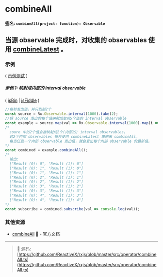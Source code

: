 # combineAll

#### 签名: `combineAll(project: function): Observable`

## 当源 observable 完成时，对收集的 observables 使用 [combineLatest](combinelatest.md) 。

### 示例

( [示例测试](https://github.com/btroncone/learn-rxjs/blob/master/operators/specs/combination/combineall-spec.ts) )

##### 示例 1: 映射成内部的 interval observable

( [jsBin](http://jsbin.com/cokinogime/edit?js,console) | [jsFiddle](https://jsfiddle.net/btroncone/pvj1nbLa/) )

```js
//每秒发出值，并只取前2个
const source = Rx.Observable.interval(1000).take(2);
//将 source 发出的每个值映射成取前5个值的 interval observable 
const example = source.map(val => Rx.Observable.interval(1000).map(i => `Result (${val}): ${i}`).take(5));
/*
  soure 中的2个值会被映射成2个(内部的) interval observables，
  这2个内部 observables 每秒使用 combineLatest 策略来 combineAll，
  每当任意一个内部 observable 发出值，就会发出每个内部 observable 的最新值。
*/
const combined = example.combineAll();
/*
  输出:
  ["Result (0): 0", "Result (1): 0"]
  ["Result (0): 1", "Result (1): 0"]
  ["Result (0): 1", "Result (1): 1"]
  ["Result (0): 2", "Result (1): 1"]
  ["Result (0): 2", "Result (1): 2"]
  ["Result (0): 3", "Result (1): 2"]
  ["Result (0): 3", "Result (1): 3"]
  ["Result (0): 4", "Result (1): 3"]
  ["Result (0): 4", "Result (1): 4"]
*/
const subscribe = combined.subscribe(val => console.log(val));
```


### 其他资源

* [combineAll](http://reactivex.io/rxjs/class/es6/Observable.js~Observable.html#instance-method-combineAll) :newspaper: - 官方文档

---
> :file_folder: 源码:  [https://github.com/ReactiveX/rxjs/blob/master/src/operator/combineAll.ts](https://github.com/ReactiveX/rxjs/blob/master/src/operator/combineAll.ts)
